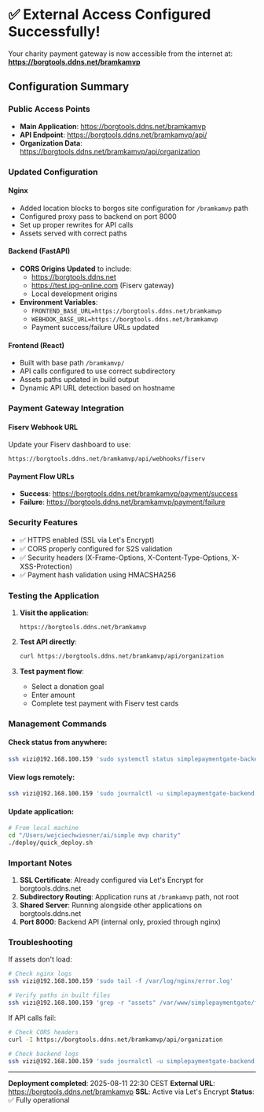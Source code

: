 # ✅ External Access Configured Successfully!

Your charity payment gateway is now accessible from the internet at:
**https://borgtools.ddns.net/bramkamvp**

## Configuration Summary

### Public Access Points
- **Main Application**: https://borgtools.ddns.net/bramkamvp
- **API Endpoint**: https://borgtools.ddns.net/bramkamvp/api/
- **Organization Data**: https://borgtools.ddns.net/bramkamvp/api/organization

### Updated Configuration

#### Nginx
- Added location blocks to borgos site configuration for `/bramkamvp` path
- Configured proxy pass to backend on port 8000
- Set up proper rewrites for API calls
- Assets served with correct paths

#### Backend (FastAPI)
- **CORS Origins Updated** to include:
  - https://borgtools.ddns.net
  - https://test.ipg-online.com (Fiserv gateway)
  - Local development origins
- **Environment Variables**:
  - `FRONTEND_BASE_URL=https://borgtools.ddns.net/bramkamvp`
  - `WEBHOOK_BASE_URL=https://borgtools.ddns.net/bramkamvp`
  - Payment success/failure URLs updated

#### Frontend (React)
- Built with base path `/bramkamvp/`
- API calls configured to use correct subdirectory
- Assets paths updated in build output
- Dynamic API URL detection based on hostname

### Payment Gateway Integration

#### Fiserv Webhook URL
Update your Fiserv dashboard to use:
```
https://borgtools.ddns.net/bramkamvp/api/webhooks/fiserv
```

#### Payment Flow URLs
- **Success**: https://borgtools.ddns.net/bramkamvp/payment/success
- **Failure**: https://borgtools.ddns.net/bramkamvp/payment/failure

### Security Features
- ✅ HTTPS enabled (SSL via Let's Encrypt)
- ✅ CORS properly configured for S2S validation
- ✅ Security headers (X-Frame-Options, X-Content-Type-Options, X-XSS-Protection)
- ✅ Payment hash validation using HMACSHA256

### Testing the Application

1. **Visit the application**:
   ```
   https://borgtools.ddns.net/bramkamvp
   ```

2. **Test API directly**:
   ```bash
   curl https://borgtools.ddns.net/bramkamvp/api/organization
   ```

3. **Test payment flow**:
   - Select a donation goal
   - Enter amount
   - Complete test payment with Fiserv test cards

### Management Commands

#### Check status from anywhere:
```bash
ssh vizi@192.168.100.159 'sudo systemctl status simplepaymentgate-backend'
```

#### View logs remotely:
```bash
ssh vizi@192.168.100.159 'sudo journalctl -u simplepaymentgate-backend -f'
```

#### Update application:
```bash
# From local machine
cd "/Users/wojciechwiesner/ai/simple mvp charity"
./deploy/quick_deploy.sh
```

### Important Notes

1. **SSL Certificate**: Already configured via Let's Encrypt for borgtools.ddns.net
2. **Subdirectory Routing**: Application runs at `/bramkamvp` path, not root
3. **Shared Server**: Running alongside other applications on borgtools.ddns.net
4. **Port 8000**: Backend API (internal only, proxied through nginx)

### Troubleshooting

If assets don't load:
```bash
# Check nginx logs
ssh vizi@192.168.100.159 'sudo tail -f /var/log/nginx/error.log'

# Verify paths in built files
ssh vizi@192.168.100.159 'grep -r "assets" /var/www/simplepaymentgate/frontend/dist/index.html'
```

If API calls fail:
```bash
# Check CORS headers
curl -I https://borgtools.ddns.net/bramkamvp/api/organization

# Check backend logs
ssh vizi@192.168.100.159 'sudo journalctl -u simplepaymentgate-backend -n 50'
```

---

**Deployment completed**: 2025-08-11 22:30 CEST
**External URL**: https://borgtools.ddns.net/bramkamvp
**SSL**: Active via Let's Encrypt
**Status**: ✅ Fully operational